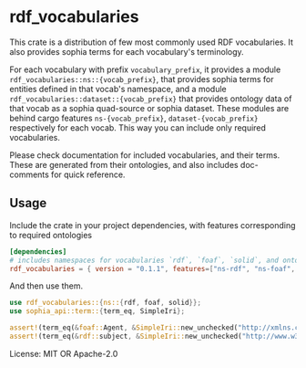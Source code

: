 # rdf_vocabularies

This crate is a distribution of few most commonly used RDF vocabularies. It also provides sophia terms for each vocabulary's terminology.

For each vocabulary with prefix `vocabulary_prefix`, it provides a module `rdf_vocabularies::ns::{vocab_prefix}`, that provides sophia terms for entities defined in that vocab's namespace, and a module `rdf_vocabularies::dataset::{vocab_prefix}` that provides ontology data of that vocab as a sophia quad-source or sophia dataset. These modules are behind cargo features `ns-{vocab_prefix}`, `dataset-{vocab_prefix}` respectively for each vocab. This way you can include only required vocabularies.

Please check documentation for included vocabularies, and their terms. These are generated from their ontologies, and also includes doc-comments for quick reference.

## Usage

Include the crate in your project dependencies, with features corresponding to required ontologies
```toml
[dependencies]
# includes namespaces for vocabularies `rdf`, `foaf`, `solid`, and ontology datasets for vocabularies `foaf`.
rdf_vocabularies = { version = "0.1.1", features=["ns-rdf", "ns-foaf", "ns-solid", "dataset-foaf"] }

```

And then use them.

```rust
use rdf_vocabularies::{ns::{rdf, foaf, solid}};
use sophia_api::term::{term_eq, SimpleIri};

assert!(term_eq(&foaf::Agent, &SimpleIri::new_unchecked("http://xmlns.com/foaf/0.1/", Some("Agent"))));
assert!(term_eq(&rdf::subject, &SimpleIri::new_unchecked("http://www.w3.org/1999/02/22-rdf-syntax-ns#", Some("subject"))));
```


License: MIT OR Apache-2.0
